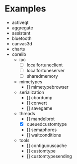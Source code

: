 # Examples

- activeqt
- aggregate
- assistant
- bluetooth
- canvas3d
- charts
- corelib
    - ipc
        - [ ] localfortuneclient
        - [ ] localfortuneserver
        - [ ] sharedmemory
    - mimetypes
         - [] mimetypebrowser
     - serialization
         - [] cbordump
         - [] convert
         - [] savegame
     - threads
        - [] mandelbrot
        - [x] queuedcustomtype
        - [] semaphores
        - [] waitconditions
    - tools
        - [] contiguouscache
        - [] customtype
        - [] customtypesending
